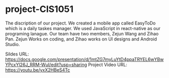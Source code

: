 # project-CIS1051

The discription of our project.
We created a mobile app called EasyToDo which is a daily taskes manager. We used JavaScript in react-native as our programing lanague. 
Our team have two members, Zejun Wang and Zihao Pan. Zejun Works on coding, and Zihao works on UI designs and Android Studio.


Sildes URL: https://docs.google.com/presentation/d/1mtZG7myLuYtD4ppaTRYEL6wYBwYPcxYl26J_RRM-WuI/edit?usp=sharing
Project Video URL: https://youtu.be/yxX2HBeS4Tc
